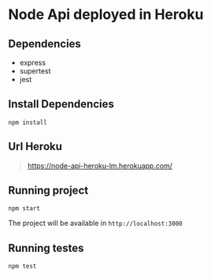 # Node Api deployed in Heroku

## Dependencies

- express
- supertest
- jest

## Install Dependencies

```shell
npm install
```

## Url Heroku

> https://node-api-heroku-lm.herokuapp.com/

## Running project

```shell
npm start
```

The project will be available in `http://localhost:3000`

## Running testes

```shell
npm test
```
